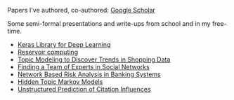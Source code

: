 Papers I've authored, co-authored: [Google Scholar](https://scholar.google.com/citations?user=Nlqg9y4AAAAJ&hl=en)

Some semi-formal presentations and write-ups from school and in my free-time.

- [Keras Library for Deep Learning](http://alex.klibisz.com/raw/pdfs/keras-slides-knoxdata.pdf)
- [Reservoir computing](http://alex.klibisz.com/posts/2016-12-4-reservoir-computing-presentation/)
- [Topic Modeling to Discover Trends in Shopping Data](http://alex.klibisz.com/posts/2016-10-28-project-topic-modeling-dunnhumby-shoppers/)
- [Finding a Team of Experts in Social Networks](http://alex.klibisz.com/posts/2016-08-31-research-summary-finding-team-experts-lappas/)
- [Network Based Risk Analysis in Banking Systems](http://alex.klibisz.com/posts/2016-09-13-network-based-modeling-banking-risk-hu/)
- [Hidden Topic Markov Models](http://alex.klibisz.com/posts/2016-10-03-research-summary-hidden-topic-markov-models/)
- [Unstructured Prediction of Citation Influences](http://alex.klibisz.com/posts/2016-10-20-unsupervised-prediction-of-citation-influences/)

